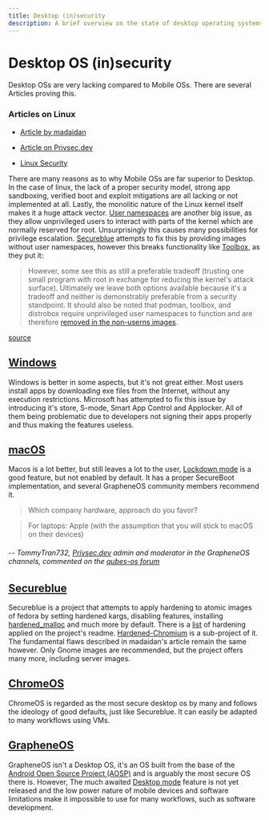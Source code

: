```yaml
---
title: Desktop (in)security
description: A brief overview on the state of desktop operating systems
---
```


# Desktop OS (in)security

Desktop OSs are very lacking compared to Mobile OSs. There are several Articles proving this. 

### Articles on Linux

- [Article by madaidan](https://madaidans-insecurities.github.io/linux.html)

- [Article on Privsec.dev](https://privsec.dev/posts/linux/linux-insecurities/)

- [Linux Security](https://netrunner.academy/os-security/linux/)

There are many reasons as to why Mobile OSs are far superior to Desktop. In the case of linux, the lack of a proper security model, strong app sandboxing, verified boot and exploit mitigations are all lacking or not implemented at all.
Lastly, the monolitic nature of the Linux kernel itself makes it a huge attack vector. [User namespaces](https://www.man7.org/linux/man-pages/man7/user_namespaces.7.html) are another big issue, as they allow unprivileged users to interact with parts of the kernel which are normally 
reserved for root. Unsurprisingly this causes many possibilities for privilege escalation. [Secureblue](https://github.com/secureblue/secureblue) attempts to fix this by providing images without user namespaces, however this breaks functionality like [Toolbox](https://containertoolbx.org/),
as they put it: 

> However, some see this as still a preferable tradeoff (trusting one small program with root in exchange for reducing the kernel's attack surface). Ultimately we leave both options available because it's a tradeoff and neither is demonstrably preferable from a security standpoint. It should also be noted that podman, toolbox, and distrobox require unprivileged user namespaces to function and are therefore [removed in the non-userns images](https://github.com/secureblue/secureblue/blob/live/config/common/disableuserns-packages.yml).

[source](https://github.com/secureblue/secureblue/blob/live/USERNS.md)

## [Windows](https://netrunner.academy/os-security/windows/)
Windows is better in some aspects, but it's not great either. Most users install apps by downloading exe files from the Internet, without any execution restrictions. 
Microsoft has attempted to fix this issue by introducing it's store, S-mode, Smart App Control and Applocker. 
All of them being problematic due to developers not signing their apps properly and thus making the features useless.

## [macOS](https://netrunner.academy/os-security/macos/)
Macos is a lot better, but still leaves a lot to the user, [Lockdown mode](https://support.apple.com/guide/security/lockdown-mode-security-sec2437264f0/web)
is a good feature, but not enabled by default. It has a proper SecureBoot implementation, and several GrapheneOS community members recommend it.

> Which company hardware, approach do you favor?

> For laptops: Apple (with the assumption that you will stick to macOS on their devices)

###### -- TommyTran732, [Privsec.dev](https://privsec.dev) admin and moderator in the GrapheneOS channels, commented on the [qubes-os forum](https://forum.qubes-os.org/t/discussion-on-purism/2627/70)

## [Secureblue](https://github.com/secureblue/secureblue)
Secureblue is a project that attempts to apply hardening to atomic images of fedora by setting hardened kargs, disabling features, 
installing [hardened_malloc](https://github.com/GrapheneOS/hardened_malloc) and much more by default. There is a [list](https://github.com/secureblue/secureblue?tab=readme-ov-file#hardening)
of hardening applied on the project's readme. [Hardened-Chromium](https://github.com/secureblue/hardened-chromium) is a sub-project of it. 
The fundamental flaws described in madaidan's article remain the same however. Only Gnome images are recommended, but the project offers many more, including server images.

## [ChromeOS](https://netrunner.academy/os-security/chromeos/)
ChromeOS is regarded as the most secure desktop os by many and follows the ideology of good defaults, just like Secureblue. It can easily be adapted to many workflows using VMs.

## [GrapheneOS](https://grapheneos.org)
GrapheneOS isn't a Desktop OS, it's an OS built from the base of the [Android Open Source Project (AOSP)](https://source.android.com/) and is arguably the most secure OS there is.
However, The much awaited [Desktop mode](https://www.androidauthority.com/android-15-desktop-mode-demo-3430991/) feature is not yet released and the low power nature of mobile devices and software limitations
make it impossible to use for many workflows, such as software development.

